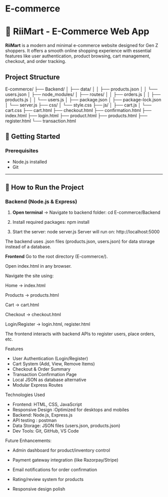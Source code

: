 # E-commerce
# 🛒 RiiMart - E-Commerce Web App

**RiiMart** is a modern and minimal e-commerce website designed for Gen Z shoppers. It offers a smooth online shopping experience with essential features like user authentication, product browsing, cart management, checkout, and order tracking.


##  Project Structure

E-commerce/
├── Backend/
│ ├── data/
│ │ ├── products.json
│ │ └── users.json
│ ├── node_modules/
│ ├── routes/
│ │ ├── orders.js
│ │ ├── products.js
│ │ └── users.js
│ ├── package.json
│ ├── package-lock.json
│ └── server.js
├── css/
│ └── style.css
├── js/
│ ├── cart.js
│ └── cart.css
├── cart.html
├── checkout.html
├── confirmation.html
├── index.html
├── login.html
├── product.html
├── products.html
├── register.html
└── transaction.html


## 🚀 Getting Started

### Prerequisites

- Node.js installed
- Git


---

## 🚀 How to Run the Project

###  Backend (Node.js & Express)

1. **Open terminal** → Navigate to backend folder:
   cd E-commerce/Backend
   
2. Install required packages:
     npm install

3. Start the server:
     node server.js
Server will run on: http://localhost:5000

The backend uses .json files (products.json, users.json) for data storage instead of a database.

**Frontend**
Go to the root directory (E-commerce/).

Open index.html in any browser.

Navigate the site using:

Home → index.html

Products → products.html

Cart → cart.html

Checkout → checkout.html

Login/Register → login.html, register.html

The frontend interacts with backend APIs to register users, place orders, etc.

 Features
  * User Authentication (Login/Register)
  * Cart System (Add, View, Remove Items)
  * Checkout & Order Summary
  * Transaction Confirmation Page
  * Local JSON as database alternative
  * Modular Express Routes

Technologies Used
 * Frontend: HTML, CSS, JavaScript
 * Responsive Design :Optimized for desktops and mobiles
 * Backend: Node.js, Express.js
 * API testing : postman
 * Data Storage: JSON files (users.json, products.json)
 * Dev Tools: Git, GitHub, VS Code

Future Enhancements:
* Admin dashboard for product/inventory control

* Payment gateway integration (like Razorpay/Stripe)

* Email notifications for order confirmation

* Rating/review system for products
 
* Responsive design polish

